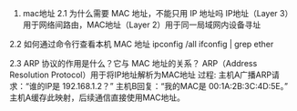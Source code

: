 1. mac地址
2.1 为什么需要 MAC 地址，不能只用 IP 地址吗
    IP地址（Layer 3）用于网络间路由，MAC地址（Layer 2）用于同一局域网内设备寻址

2.2 如何通过命令行查看本机 MAC 地址
    ipconfig /all
    ifconfig | grep ether

2.3 ARP 协议的作用是什么？它与 MAC 地址的关系？
    ARP（Address Resolution Protocol）用于将IP地址解析为MAC地址
    过程:
        主机A广播ARP请求：“谁的IP是 192.168.1.2？”
        主机B回复：“我的MAC是 00:1A:2B:3C:4D:5E。”
        主机A缓存此映射，后续通信直接使用MAC地址。









